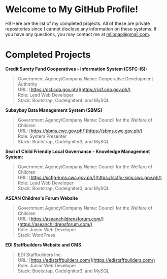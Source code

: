 # Welcome to My GitHub Profile!

Hi! Here are the list of my completed projects. All of these are private repositories since I cannot disclose any information on these systems. If you have any questions, you may contact me at mlibnao@gmail.com.


# Completed Projects

 **Credit Surety Fund Cooperatives - Information System (CSFC-IS):** 
> Government Agency/Company Name: Cooperative Development Authority  
> URL: [https://csf.cda.gov.ph/](https://csf.cda.gov.ph/)  
> Role: Lead Web Developer    
> Stack: Bootstrap, CodeIgniter4, and MySQL  

 **Subaybay Bata Management System (SBMS)** 
> Government Agency/Company Name: Council for the Welfare of Children  
> URL: [https://sbms.cwc.gov.ph/](https://sbms.cwc.gov.ph/)  
> Role: System Presenter  
> Stack: Bootstrap, CodeIgniter3, and MySQL  

 **Seal of Child Friendly Local Governance - Knowledge Management System:** 
> Government Agency/Company Name: Council for the Welfare of Children  
> URL: [https://scflg-kms.cwc.gov.ph/](https://scflg-kms.cwc.gov.ph/)  
> Role: Lead Web Developer  
> Stack: Bootstrap, CodeIgniter3, and MySQL  

 **ASEAN Children's Forum Website** 
> Government Agency/Company Name: Council for the Welfare of Children  
> URL: [https://aseanchildrensforum.com/](https://aseanchildrensforum.com/)  
> Role: Junior Web Developer  
> Stack: WordPress  

 **EDI Staffbuilders Website and CMS** 
> EDI Staffbuilders Inc.  
> URL: [https://edistaffbuilders.com/](https://edistaffbuilders.com/)  
> Role: Junior Web Developer  
> Stack: Bootstrap, CodeIgniter3, and MySQL  

